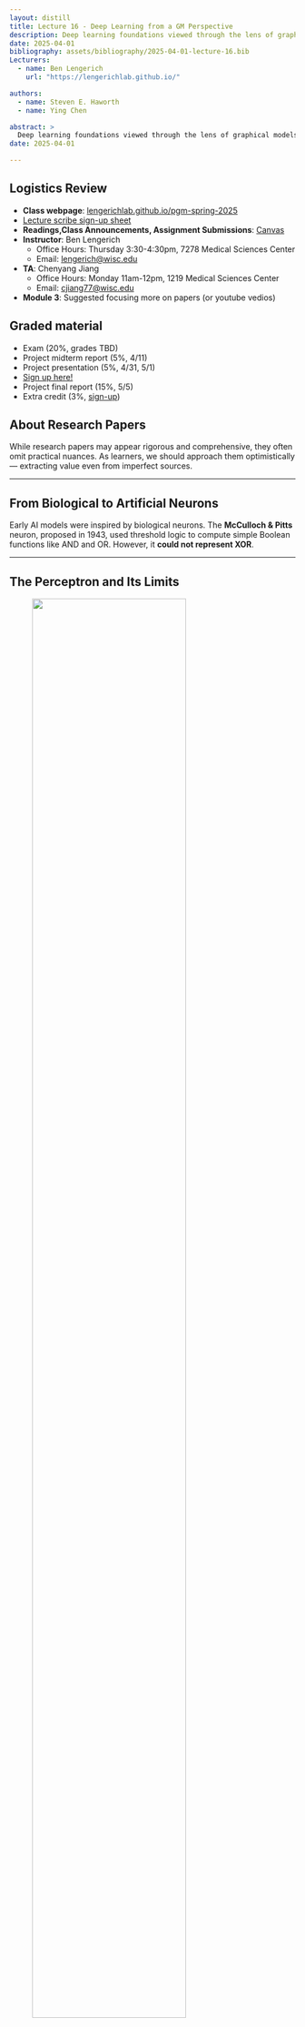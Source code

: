 ```yaml
---
layout: distill
title: Lecture 16 - Deep Learning from a GM Perspective
description: Deep learning foundations viewed through the lens of graphical models, covering perceptrons, neural networks, backpropagation, and probabilistic interpretations.
date: 2025-04-01
bibliography: assets/bibliography/2025-04-01-lecture-16.bib
Lecturers:
  - name: Ben Lengerich
    url: "https://lengerichlab.github.io/"

authors:
  - name: Steven E. Haworth
  - name: Ying Chen

abstract: >
  Deep learning foundations viewed through the lens of graphical models, covering perceptrons, neural networks, backpropagation, and probabilistic interpretations.
date: 2025-04-01

---
```




## Logistics Review

- **Class webpage**: [lengerichlab.github.io/pgm-spring-2025](https://lengerichlab.github.io/pgm-spring-2025)
- [Lecture scribe sign-up sheet](https://docs.google.com/spreadsheets/d/1-Mj0MwkSxidVe-HfnMZyUIk4N8cwMeuGzEYTrgDjKqk/edit?gid=0)
- **Readings,Class Announcements, Assignment Submissions**: [Canvas](https://canvas.wisc.edu/courses/447453)
- **Instructor**: Ben Lengerich
  - Office Hours: Thursday 3:30-4:30pm, 7278 Medical Sciences Center
  - Email: [lengerich@wisc.edu](mailto:lengerich@wisc.edu)
- **TA**: Chenyang Jiang
  - Office Hours: Monday 11am-12pm, 1219 Medical Sciences Center
  - Email: [cjiang77@wisc.edu](mailto:cjiang77@wisc.edu)
- **Module 3**: Suggested focusing more on papers (or youtube vedios)

## Graded material

- Exam (20%, grades TBD)
- Project midterm report (5%, 4/11)
-  Project presentation (5%, 4/31, 5/1)
  - [Sign up here!](https://docs.google.com/spreadsheets/d/1ZRhn7_ESWGQRcdXahAdlHdoAW1gGG5UZbM98teQQpfY/edit?gid=0#gid=0)
- Project final report (15%, 5/5) 
- Extra credit (3%, [sign-up](https://docs.google.com/spreadsheets/d/1-Mj0MwkSxidVe-HfnMZyUIk4N8cwMeuGzEYTrgDjKqk/edit?gid=0#gid=0))

## About Research Papers

While research papers may appear rigorous and comprehensive, they often omit practical nuances. As learners, we should approach them optimistically — extracting value even from imperfect sources.

---

## From Biological to Artificial Neurons

Early AI models were inspired by biological neurons. The **McCulloch & Pitts** neuron, proposed in 1943, used threshold logic to compute simple Boolean functions like AND and OR. However, it **could not represent XOR**.

---

## The Perceptron and Its Limits

<figure id="perceptron" class="l-body-outset">
<div class="row">
  <div class="col three">
    <img src="{{ '/assets/img/notes/lecture-15/perceptron.png'| relative_url }}" 
         style="width:80%; max-width:800px;" />
  </div>
</div>
</figure>
The perceptron extended MP neurons by introducing **weighted inputs** and **activation functions** (like sigmoid):

<d-math block>

f(x) = \sigma(w^\top x + b)

</d-math>



This model supports gradient-based learning for functions like:
$$
Y \sim \mathcal{N}(f(x), \Sigma) \Rightarrow \arg\min_w \sum_i \left(y_i - f(x_i; w)\right)^2
$$

### Why XOR Cannot Be Represented

Suppose XOR could be represented by a single-layer perceptron. Then:

- \( \sigma(w_1 + w_2) < \theta \) for input (1,1)
- \( \sigma(w_1) \geq \theta \), \( \sigma(w_2) \geq \theta \) for inputs (1,0), (0,1)

Adding the latter two contradicts the first — **no linear decision boundary exists**.

---

## Multi-Layer Perceptrons (MLP)

<figure id="MLP" class="l-body-outset">
<div class="row">
  <div class="col three">
    <img src="{{ '/assets/img/notes/lecture-15/NN.png'| relative_url }}" 
         style="width:75%; max-width:800px;" />
  </div>
</div>
</figure>


To model non-linear functions like XOR, **multi-layer perceptrons** are introduced:

- **Input Layer** \( x \)
- **Hidden Layer(s)**: \( h = \sigma(Wx + b) \)
- **Output Layer**: \( \hat{y} = W' h + b' \)

This architecture allows **hierarchical feature extraction** and can represent any continuous function under mild assumptions.

---

## Backpropagation

Neural networks are compositions of differentiable functions:

$$
L = \ell(f_3(f_2(f_1(x))))
$$


The gradient is computed via **reverse-mode autodiff**:

$$
\frac{dL}{dx} = \frac{dL}{df_3} \cdot \frac{df_3}{df_2} \cdot \frac{df_2}{df_1} \cdot \frac{df_1}{dx}
$$
This process is the core of **backpropagation**, enabling scalable training of deep networks.

---

## Graphical Models vs. Deep Nets

| Graphical Models (GMs)        | Deep Neural Networks (DNNs)   |
| ----------------------------- | ----------------------------- |
| Probabilistic semantics       | Function approximation        |
| Explicit latent variables     | Learned intermediate features |
| Inference via message passing | Learning via SGD              |

While GMs offer **interpretability**, DNNs provide **flexibility and scalability**. Hybrid models aim to combine both strengths.

---

## Probabilistic Neural Nets

### Restricted Boltzmann Machines (RBM)

<figure id="RBM" class="l-body-outset">
  <div class="row">
    <div class="col three">
      <img src="{{ 'assets/img/notes/lecture-15/RBM.png' | relative_url }}" 
           style="width:60%; max-width:800px;" />
    </div>
  </div>
  </figure>



An RBM is an undirected graphical model with visible \( v \) and hidden \( h \) units:

$$
P(v, h) \propto e^{-E(v, h)}, \quad E(v, h) = -v^\top W h - a^\top v - b^\top h
$$


RBMs are trained using **contrastive divergence**, and serve as building blocks for deeper models.

---

### Deep Belief Networks (DBN)

<figure id="DBN" class="l-body-outset">
  <div class="row">
    <div class="col one">
      <img src="{{ 'assets/img/notes/lecture-15/DBN.png' | relative_url }}" />
    </div>
    <div class="col one">
      <img src="{{ 'assets/img/notes/lecture-15/pretraining.png' | relative_url }}" />
    </div>
  </div>
</figure>

DBNs stack multiple RBMs and apply **layer-wise pretraining**, followed by supervised fine-tuning. They offer a probabilistic view of deep learning, with each layer capturing increasingly abstract representations.

---

## NNs and GMs—Natural Complements

Neural networks and graphical models represent two major paradigms in probabilistic AI. While they originate from different modeling philosophies, they can be viewed as **complementary** in both function and design.

Graphical models (GMs) offer **structured representations** of joint distributions, with explicit semantics over variables and their dependencies. In contrast, neural networks (NNs) are powerful **function approximators**, trained end-to-end via gradient-based optimization. Despite this apparent contrast, many modern systems integrate the two:

- **GMs for interpretability, NNs for flexibility**: GMs allow for explicit latent structure and reasoning under uncertainty, while NNs can model complex, high-dimensional mappings without handcrafted features.

- **Neural modules within probabilistic models**: In structured prediction, NNs can be used to parameterize potentials in conditional random fields (CRFs), or emission probabilities in HMMs.

- **Probabilistic perspectives on NNs**: Some architectures (e.g., RBMs, DBNs) are inherently graphical models, and even standard feedforward networks can be viewed as approximate inference in layered latent variable models.

- **Uncertainty estimation in NNs**: Probabilistic modeling techniques such as variational inference or Bayesian dropout can be used to **quantify uncertainty** in neural predictions, a critical aspect in safety-sensitive domains.

Specific examples include:

- [Graves et al., 2013]^[@graves2013speech]: combined recurrent neural networks with probabilistic decoding in speech recognition, using RNNs for acoustic modeling and probabilistic search for decoding.
- [Collobert & Weston, 2011]^[@collobert2011natural]: applied deep networks to NLP tasks, where word embeddings are learned by a neural network, and structured output is modeled using CRFs.

Ultimately, **the synergy between GMs and NNs** enables systems that are both expressive and interpretable.

---

## References

- Graves et al., 2013
- Collobert & Weston, 2011

























